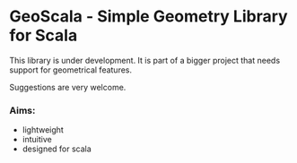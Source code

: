 #   GeoScala - Simple Geometry Library for Scala


This library is under development. It is part of a bigger project that needs support for geometrical features.

Suggestions are very welcome.


### Aims:
 - lightweight
 - intuitive
 - designed for scala



